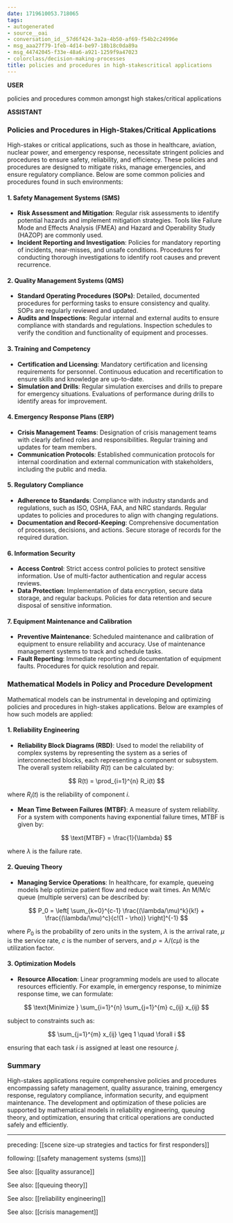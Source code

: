 ```yaml
---
date: 1719610053.718065
tags:
- autogenerated
- source__oai
- conversation_id__57d6f424-3a2a-4b50-af69-f54b2c24996e
- msg_aaa27f79-1feb-4d14-be97-18b18c0da89a
- msg_44742045-f33e-48a6-a921-1259f9a47023
- colorclass/decision-making-processes
title: policies and procedures in high-stakescritical applications
---
```


**USER**

policies and procedures common amongst high stakes/critical applications


**ASSISTANT**

### Policies and Procedures in High-Stakes/Critical Applications

High-stakes or critical applications, such as those in healthcare, aviation, nuclear power, and emergency response, necessitate stringent policies and procedures to ensure safety, reliability, and efficiency. These policies and procedures are designed to mitigate risks, manage emergencies, and ensure regulatory compliance. Below are some common policies and procedures found in such environments:

#### 1. **Safety Management Systems (SMS)**
   - **Risk Assessment and Mitigation**: Regular risk assessments to identify potential hazards and implement mitigation strategies. Tools like Failure Mode and Effects Analysis (FMEA) and Hazard and Operability Study (HAZOP) are commonly used.
   - **Incident Reporting and Investigation**: Policies for mandatory reporting of incidents, near-misses, and unsafe conditions. Procedures for conducting thorough investigations to identify root causes and prevent recurrence.

#### 2. **Quality Management Systems (QMS)**
   - **Standard Operating Procedures (SOPs)**: Detailed, documented procedures for performing tasks to ensure consistency and quality. SOPs are regularly reviewed and updated.
   - **Audits and Inspections**: Regular internal and external audits to ensure compliance with standards and regulations. Inspection schedules to verify the condition and functionality of equipment and processes.

#### 3. **Training and Competency**
   - **Certification and Licensing**: Mandatory certification and licensing requirements for personnel. Continuous education and recertification to ensure skills and knowledge are up-to-date.
   - **Simulation and Drills**: Regular simulation exercises and drills to prepare for emergency situations. Evaluations of performance during drills to identify areas for improvement.

#### 4. **Emergency Response Plans (ERP)**
   - **Crisis Management Teams**: Designation of crisis management teams with clearly defined roles and responsibilities. Regular training and updates for team members.
   - **Communication Protocols**: Established communication protocols for internal coordination and external communication with stakeholders, including the public and media.

#### 5. **Regulatory Compliance**
   - **Adherence to Standards**: Compliance with industry standards and regulations, such as ISO, OSHA, FAA, and NRC standards. Regular updates to policies and procedures to align with changing regulations.
   - **Documentation and Record-Keeping**: Comprehensive documentation of processes, decisions, and actions. Secure storage of records for the required duration.

#### 6. **Information Security**
   - **Access Control**: Strict access control policies to protect sensitive information. Use of multi-factor authentication and regular access reviews.
   - **Data Protection**: Implementation of data encryption, secure data storage, and regular backups. Policies for data retention and secure disposal of sensitive information.

#### 7. **Equipment Maintenance and Calibration**
   - **Preventive Maintenance**: Scheduled maintenance and calibration of equipment to ensure reliability and accuracy. Use of maintenance management systems to track and schedule tasks.
   - **Fault Reporting**: Immediate reporting and documentation of equipment faults. Procedures for quick resolution and repair.

### Mathematical Models in Policy and Procedure Development

Mathematical models can be instrumental in developing and optimizing policies and procedures in high-stakes applications. Below are examples of how such models are applied:

#### 1. **Reliability Engineering**
   - **Reliability Block Diagrams (RBD)**: Used to model the reliability of complex systems by representing the system as a series of interconnected blocks, each representing a component or subsystem. The overall system reliability $R(t)$ can be calculated by:

   $$
   R(t) = \prod_{i=1}^{n} R_i(t)
   $$

   where $R_i(t)$ is the reliability of component $i$.

   - **Mean Time Between Failures (MTBF)**: A measure of system reliability. For a system with components having exponential failure times, MTBF is given by:

   $$
   \text{MTBF} = \frac{1}{\lambda}
   $$

   where $\lambda$ is the failure rate.

#### 2. **Queuing Theory**
   - **Managing Service Operations**: In healthcare, for example, queueing models help optimize patient flow and reduce wait times. An M/M/c queue (multiple servers) can be described by:

   $$
   P_0 = \left[ \sum_{k=0}^{c-1} \frac{(\lambda/\mu)^k}{k!} + \frac{(\lambda/\mu)^c}{c!(1 - \rho)} \right]^{-1}
   $$

   where $P_0$ is the probability of zero units in the system, $\lambda$ is the arrival rate, $\mu$ is the service rate, $c$ is the number of servers, and $\rho = \lambda/(c\mu)$ is the utilization factor.

#### 3. **Optimization Models**
   - **Resource Allocation**: Linear programming models are used to allocate resources efficiently. For example, in emergency response, to minimize response time, we can formulate:

   $$
   \text{Minimize } \sum_{i=1}^{n} \sum_{j=1}^{m} c_{ij} x_{ij}
   $$

   subject to constraints such as:

   $$
   \sum_{j=1}^{m} x_{ij} \geq 1 \quad \forall i
   $$

   ensuring that each task $i$ is assigned at least one resource $j$.

### Summary

High-stakes applications require comprehensive policies and procedures encompassing safety management, quality assurance, training, emergency response, regulatory compliance, information security, and equipment maintenance. The development and optimization of these policies are supported by mathematical models in reliability engineering, queuing theory, and optimization, ensuring that critical operations are conducted safely and efficiently.


---

preceding: [[scene size-up strategies and tactics for first responders]]  


following: [[safety management systems (sms)]]

See also: [[quality assurance]]


See also: [[queuing theory]]


See also: [[reliability engineering]]


See also: [[crisis management]]